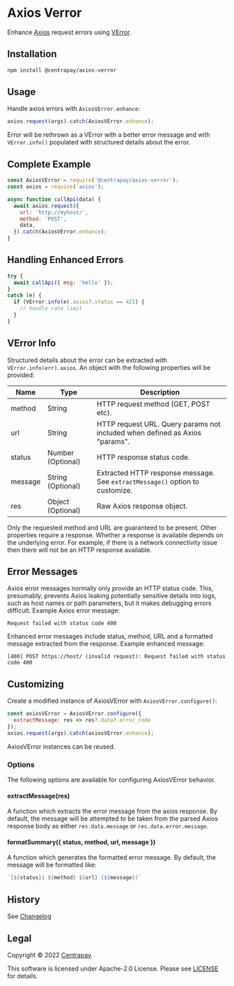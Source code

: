 # Axios Verror

Enhance [Axios] request errors using [VError].


## Installation

```bash
npm install @centrapay/axios-verror
```


## Usage

Handle axios errors with `AxiosVError.enhance`:

```javascript
axios.request(args).catch(AxiosVError.enhance);
```

Error will be rethrown as a VError with a better error message and
with `VError.info()` populated with structured details about the
error.


## Complete Example

```javascript
const AxiosVError = require('@centrapay/axios-verror');
const axios = require('axios');

async function callApi(data) {
  await axios.request({
    url: 'http://myhost/',
    method: 'POST',
    data,
  }).catch(AxiosVError.enhance);
}
```

## Handling Enhanced Errors

```javascript
try {
  await callApi({ msg: 'hello' });
}
catch (e) {
  if (VError.info(e).axios?.status == 421) {
    // handle rate limit
  }
}
```

## VError Info

Structured details about the error can be extracted with
`VError.info(err).axios`. An object with the following properties will be
provided:

| Name    | Type              | Description                                                                  |
| -       | -                 | -                                                                            |
| method  | String            | HTTP request method (GET, POST etc).                                         |
| url     | String            | HTTP request URL. Query params not included when defined as Axios "params".  |
| status  | Number (Optional) | HTTP response status code.                                                   |
| message | String (Optional) | Extracted HTTP response message. See `extractMessage()` option to customize. |
| res     | Object (Optional) | Raw Axios response object.

Only the requested method and URL are guaranteed to be present. Other
properties require a response. Whether a response is available depends on
the underlying error. For example, if there is a network connectivity issue
then there will not be an HTTP response available.


## Error Messages

Axios error messages normally only provide an HTTP status code. This,
presumably, prevents Axios leaking potentially sensitive details into logs,
such as host names or path parameters, but it makes debugging errors difficult.
Example Axios error message:

```
Request failed with status code 400
```

Enhanced error messages include status, method, URL and a formatted
message extracted from the response. Example enhanced message:

```
[400] POST https://host/ (invalid request): Request failed with status code 400
```

## Customizing

Create a modified instance of AxiosVError with `AxiosVError.configure()`:

```javascript
const axiosVError = AxiosVError.configure({
  extractMessage: res => res?.data?.error_code
});
axios.request(args).catch(axiosVError.enhance);
```

AxiosVError instances can be reused.


### Options

The following options are available for configuring AxiosVError behavior.

#### extractMessage(res)

A function which extracts the error message from the axios response. By
default, the message will be attempted to be taken from the parsed Axios
response body as either `res.data.message` or `res.data.error.message`.

#### formatSummary({ status, method, url, message })

A function which generates the formatted error message. By
default, the message will be formatted like:

```javascript
`[${status}] ${method} ${url} (${message})`
```


## History

See [Changelog](./CHANGELOG.md)

## Legal

Copyright © 2022 [Centrapay][].

This software is licensed under Apache-2.0 License. Please see [LICENSE](/LICENSE) for details.


[Centrapay]: https://centrapay.com/
[Axios]: https://axios-http.com/
[VError]: https://github.com/joyent/node-verror
